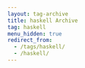 ```yaml
---
layout: tag-archive
title: haskell Archive
tag: haskell
menu_hidden: true
redirect_from:
  - /tags/haskell/
  - /haskell/
---
```

